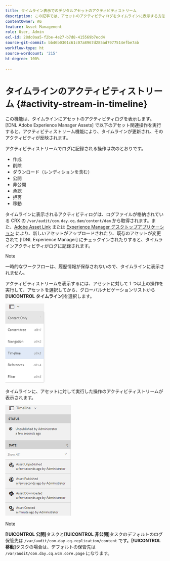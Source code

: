 ```yaml
---
title: タイムライン表示でのデジタルアセットのアクティビティストリーム
description: この記事では、アセットのアクティビティログをタイムラインに表示する方法について説明します。
contentOwner: AG
feature: Asset Management
role: User, Admin
exl-id: 28dc0aa5-f2be-4e27-b7d8-415569b7ecd4
source-git-commit: bb46b0301c61c07a8967d285ad7977514efbe7ab
workflow-type: ht
source-wordcount: '215'
ht-degree: 100%

---
```


# タイムラインのアクティビティストリーム {#activity-stream-in-timeline}

この機能は、タイムラインにアセットのアクティビティログを表示します。[!DNL Adobe Experience Manager Assets] で以下のアセット関連操作を実行すると、アクティビティストリーム機能により、タイムラインが更新され、そのアクティビティが反映されます。

アクティビティストリームでログに記録される操作は次のとおりです。

* 作成
* 削除
* ダウンロード（レンディションを含む）
* 公開
* 非公開
* 承認
* 拒否
* 移動

タイムラインに表示されるアクティビティログは、ログファイルが格納されている CRX の `/var/audit/com.day.cq.dam/content/dam` から取得されます。また、[Adobe Asset Link](https://helpx.adobe.com/jp/enterprise/admin-guide.html/enterprise/using/manage-assets-using-adobe-asset-link.ug.html) または [Experience Manager デスクトップアプリケーション](https://experienceleague.adobe.com/docs/experience-manager-desktop-app/using/release-notes.html?lang=ja) により、新しいアセットがアップロードされたり、既存のアセットが変更されて [!DNL Experience Manager] にチェックインされたりすると、タイムラインアクティビティがログに記録されます。

>[!NOTE]
>
>一時的なワークフローは、履歴情報が保存されないので、タイムラインに表示されません。

アクティビティストリームを表示するには、アセットに対して 1 つ以上の操作を実行して、アセットを選択してから、グローバルナビゲーションリストから&#x200B;**[!UICONTROL タイムライン]**&#x200B;を選択します。

![timeline-2](assets/timeline-2.png)

タイムラインに、アセットに対して実行した操作のアクティビティストリームが表示されます。

![activity_stream](assets/activity_stream.png)

>[!NOTE]
>
>**[!UICONTROL 公開]**&#x200B;タスクと&#x200B;**[!UICONTROL 非公開]**&#x200B;タスクのデフォルトのログ保管先は `/var/audit/com.day.cq.replication/content` です。**[!UICONTROL 移動]**&#x200B;タスクの場合は、デフォルトの保管先は `/var/audit/com.day.cq.wcm.core.page` になります。
